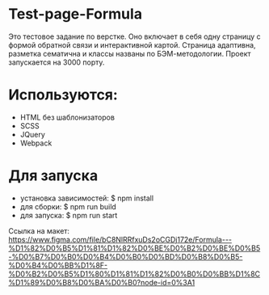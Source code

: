 # Test-page-Formula

Это тестовое задание по верстке. Оно включает в себя одну страницу с формой обратной связи и интерактивной картой.
Страница адаптивна, разметка сематична и классы названы по БЭМ-методологии. Проект запускается на 3000 порту.

# Используются:

- HTML без шаблонизаторов
- SCSS
- JQuery
- Webpack

# Для запуска

- установка зависимостей: $ npm install
- для сборки: $ npm run build
- для запуска: $ npm run start

Ссылка на макет:
https://www.figma.com/file/bC8NlRRfxuDs2oCGDj172e/Formula---%D1%82%D0%B5%D1%81%D1%82%D0%BE%D0%B2%D0%BE%D0%B5-%D0%B7%D0%B0%D0%B4%D0%B0%D0%BD%D0%B8%D0%B5-%D0%B4%D0%BB%D1%8F-%D0%B2%D0%B5%D1%80%D1%81%D1%82%D0%B0%D0%BB%D1%8C%D1%89%D0%B8%D0%BA%D0%B0?node-id=0%3A1
